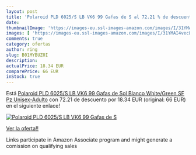```yaml
---
layout: post
title: 'Polaroid PLD 6025/S LB VK6 99 Gafas de S al 72.21 % de descuento'
date: 
thumbnailImage: 'https://images-eu.ssl-images-amazon.com/images/I/31YMAI4vecL._SL200_.jpg'
images: [ 'https://images-eu.ssl-images-amazon.com/images/I/31YMAI4vecL._SL200_.jpg' ]
comments: true
category: ofertas
author: ring
slug: B01MYBUZ0I
description:
actualPrice: 18.34 EUR
comparePrice: 66 EUR
inStock: true
---
```


Está [Polaroid PLD 6025/S LB VK6 99 Gafas de Sol  Blanco  White/Green SF Pz   Unisex-Adulto](https://www.amazon.es/dp/B01MYBUZ0I/?tag=tolees-21) con 72.21 de descuento por 18.34 EUR (original: 66 EUR) en el siguiente enlace!

[![Polaroid PLD 6025/S LB VK6 99 Gafas de S](https://images-eu.ssl-images-amazon.com/images/I/31YMAI4vecL._SL200_.jpg)](https://www.amazon.es/dp/B01MYBUZ0I/?tag=tolees-21)

[Ver la oferta!!](https://www.amazon.es/dp/B01MYBUZ0I/?tag=tolees-21)

Links participate in Amazon Associate program and might generate a comission on qualifying sales


